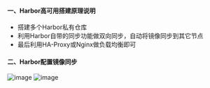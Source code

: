 #### 一、Harbor高可用搭建原理说明
  - 搭建多个Harbor私有仓库
  - 利用Harbor自带的同步功能做双向同步，自动将镜像同步到其它节点
  - 最后利用HA-Proxy或Nginx做负载均衡即可
  
#### 二、Harbor配置镜像同步
![image](https://github.com/firechiang/kubernetes-study/blob/master/image/harbor-001.png)
![image](https://github.com/firechiang/kubernetes-study/blob/master/image/harbor-002.png)
